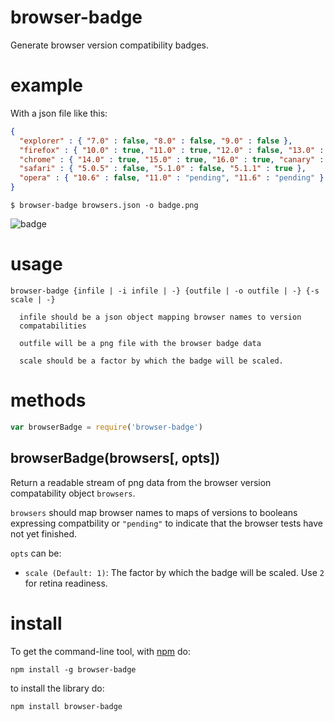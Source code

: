 # browser-badge

Generate browser version compatibility badges.

# example

With a json file like this:

``` json
{
  "explorer" : { "7.0" : false, "8.0" : false, "9.0" : false },
  "firefox" : { "10.0" : true, "11.0" : true, "12.0" : false, "13.0" : true, "nightly" : true },
  "chrome" : { "14.0" : true, "15.0" : true, "16.0" : true, "canary" : true },
  "safari" : { "5.0.5" : false, "5.1.0" : false, "5.1.1" : true },
  "opera" : { "10.6" : false, "11.0" : "pending", "11.6" : "pending" }
}
```

```
$ browser-badge browsers.json -o badge.png
```

![badge](http://substack.net/images/badge.png)

# usage

```
browser-badge {infile | -i infile | -} {outfile | -o outfile | -} {-s scale | -}

  infile should be a json object mapping browser names to version
  compatabilities
  
  outfile will be a png file with the browser badge data

  scale should be a factor by which the badge will be scaled.
```

# methods

``` js
var browserBadge = require('browser-badge')
```

## browserBadge(browsers[, opts])

Return a readable stream of png data from the browser version compatability
object `browsers`.

`browsers` should map browser names to maps of versions to booleans expressing
compatbility or `"pending"` to indicate that the browser tests have not yet
finished.

`opts` can be:

* `scale (Default: 1)`: The factor by which the badge will be scaled. Use `2`
for retina readiness.

# install

To get the command-line tool, with [npm](http://npmjs.org) do:

```
npm install -g browser-badge
```

to install the library do:

```
npm install browser-badge
```
